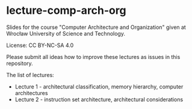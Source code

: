 # lecture-comp-arch-org

Slides for the course "Computer Architecture and Organization" given at Wrocław University of Science and Technology.

License: CC BY-NC-SA 4.0

Please submit all ideas how to improve these lectures as issues in this repository.

The list of lectures:
* Lecture 1 - architectural classification, memory hierarchy, computer architectures
* Lecture 2 - instruction set architecture, architectural considerations
